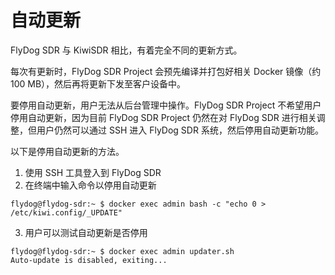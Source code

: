 # 自动更新

FlyDog SDR 与 KiwiSDR 相比，有着完全不同的更新方式。

每次有更新时，FlyDog SDR Project 会预先编译并打包好相关 Docker 镜像（约 100 MB），然后再将更新下发至客户设备中。

要停用自动更新，用户无法从后台管理中操作。FlyDog SDR Project 不希望用户停用自动更新，因为目前 FlyDog SDR Project 仍然在对 FlyDog SDR 进行相关调整，但用户仍然可以通过 SSH 进入 FlyDog SDR 系统，然后停用自动更新功能。

以下是停用自动更新的方法。

 1. 使用 SSH 工具登入到 FlyDog SDR
 2. 在终端中输入命令以停用自动更新
```
flydog@flydog-sdr:~ $ docker exec admin bash -c "echo 0 > /etc/kiwi.config/_UPDATE"
```
 3. 用户可以测试自动更新是否停用
```
flydog@flydog-sdr:~ $ docker exec admin updater.sh
Auto-update is disabled, exiting...
```
